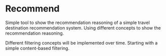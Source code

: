 # Recommend

Simple tool to show the recommendation reasoning of a simple travel destination recommendation system. Using different concepts to show the recommendation reasoning.

Different filtering concepts will be implemented over time. Starting with a simple content-based filtering.